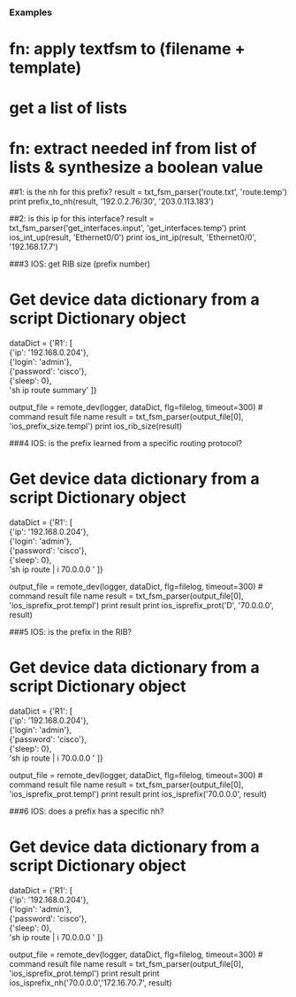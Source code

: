 ### Examples
# fn: apply textfsm to (filename + template)
# get a list of lists
# fn: extract needed inf from list of lists & synthesize a boolean value

##1: is the nh for this prefix?
result = txt_fsm_parser('route.txt', 'route.temp')
print prefix_to_nh(result, '192.0.2.76/30', '203.0.113.183')

##2: is this ip for this interface?
result = txt_fsm_parser('get_interfaces.input', 'get_interfaces.temp')
print ios_int_up(result, 'Ethernet0/0')
print ios_int_ip(result, 'Ethernet0/0', '192.168.17.7')

###3 IOS: get RIB size (prefix number)
# Get device data dictionary from a script Dictionary object
dataDict = {'R1': [\
    {'ip': '192.168.0.204'}, \
    {'login': 'admin'}, \
    {'password': 'cisco'}, \
    {'sleep': 0}, \
    'sh ip route summary'
    ]}

output_file = remote_dev(logger, dataDict, flg=filelog, timeout=300) # command result file name
result = txt_fsm_parser(output_file[0], 'ios_prefix_size.templ')
print ios_rib_size(result)

###4 IOS: is the prefix learned from a specific routing protocol?
# Get device data dictionary from a script Dictionary object
dataDict = {'R1': [\
    {'ip': '192.168.0.204'}, \
    {'login': 'admin'}, \
    {'password': 'cisco'}, \
    {'sleep': 0}, \
    'sh ip route | i 70.0.0.0 '
    ]}

output_file = remote_dev(logger, dataDict, flg=filelog, timeout=300) # command result file name
result = txt_fsm_parser(output_file[0], 'ios_isprefix_prot.templ')
print result
print ios_isprefix_prot('D', '70.0.0.0', result)

###5 IOS: is the prefix in the RIB?
# Get device data dictionary from a script Dictionary object
dataDict = {'R1': [\
    {'ip': '192.168.0.204'}, \
    {'login': 'admin'}, \
    {'password': 'cisco'}, \
    {'sleep': 0}, \
    'sh ip route | i 70.0.0.0 '
    ]}

output_file = remote_dev(logger, dataDict, flg=filelog, timeout=300) # command result file name
result = txt_fsm_parser(output_file[0], 'ios_isprefix_prot.templ')
print result
print ios_isprefix('70.0.0.0', result)

###6 IOS: does a prefix has a specific nh?
# Get device data dictionary from a script Dictionary object
dataDict = {'R1': [\
    {'ip': '192.168.0.204'}, \
    {'login': 'admin'}, \
    {'password': 'cisco'}, \
    {'sleep': 0}, \
    'sh ip route | i 70.0.0.0 '
    ]}

output_file = remote_dev(logger, dataDict, flg=filelog, timeout=300) # command result file name
result = txt_fsm_parser(output_file[0], 'ios_isprefix_prot.templ')
print result
print ios_isprefix_nh('70.0.0.0','172.16.70.7', result)
